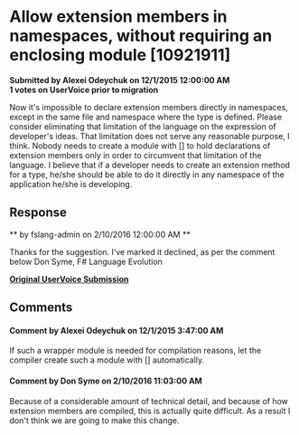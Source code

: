 # Allow extension members in namespaces, without requiring an enclosing module [10921911] #

**Submitted by Alexei Odeychuk on 12/1/2015 12:00:00 AM**  
**1 votes on UserVoice prior to migration**  

Now it's impossible to declare extension members directly in namespaces, except in the same file and namespace where the type is defined. Please consider eliminating that limitation of the language on the expression of developer's ideas. That limitation does not serve any reasonable purpose, I think. Nobody needs to create a module with [<AutoOpenAttribute>] to hold declarations of extension members only in order to circumvent that limitation of the language. I believe that if a developer needs to create an extension method for a type, he/she should be able to do it directly in any namespace of the application he/she is developing.



## Response ##
** by fslang-admin on 2/10/2016 12:00:00 AM **

Thanks for the suggestion. I’ve marked it declined, as per the comment below
Don Syme, F# Language Evolution


**[Original UserVoice Submission](https://fslang.uservoice.com/forums/245727-f-language/suggestions/10921911)**


## Comments ##


#### Comment by Alexei Odeychuk on 12/1/2015 3:47:00 AM ####
If such a wrapper module is needed for compilation reasons, let the compiler create such a module with [<AutoOpenAttribute>] automatically.


#### Comment by Don Syme on 2/10/2016 11:03:00 AM ####
Because of a considerable amount of technical detail, and because of how extension members are compiled, this is actually quite difficult. As a result I don't think we are going to make this change.

